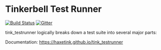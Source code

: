 # Tinkerbell Test Runner

[![Build Status](https://travis-ci.org/haxetink/tink_testrunner.svg)](https://travis-ci.org/haxetink/tink_testrunner)
[![Gitter](https://badges.gitter.im/Join%20Chat.svg)](https://gitter.im/haxetink/public)


tink_testrunner logically breaks down a test suite into several major parts:

Documentation: https://haxetink.github.io/tink_testrunner

